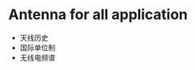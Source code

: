 # Antenna for all application
- 天线历史
- 国际单位制
- 无线电频谱
<!--stackedit_data:
eyJoaXN0b3J5IjpbMjU4MTc5MTM3LDExMjMyMDc0NzhdfQ==
-->